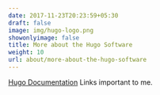```yaml
---
date: 2017-11-23T20:23:59+05:30
draft: false
image: img/hugo-logo.png
showonlyimage: false
title: More about the Hugo Software
weight: 10
url: about/more-about-the-hugo-software
---
```


[Hugo Documentation](https://gohugo.io/variables/page/) 
Links important to me.



